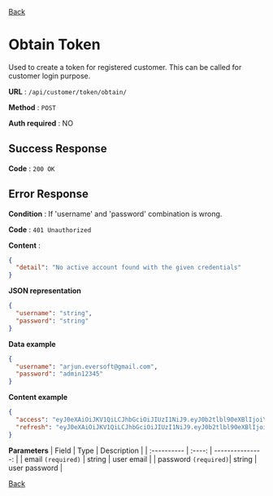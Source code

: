 [Back](../README.md)

# Obtain Token

Used to create a token for registered customer. This can be called for customer login purpose.

**URL** : `/api/customer/token/obtain/`

**Method** : `POST`

**Auth required** : NO

## Success Response

**Code** : `200 OK`

## Error Response

**Condition** : If 'username' and 'password' combination is wrong.

**Code** : `401 Unauthorized`

**Content** :

```json
{
  "detail": "No active account found with the given credentials"
}
```

**JSON representation**

```json
{
  "username": "string",
  "password": "string"
}
```

**Data example**

```json
{
  "username": "arjun.eversoft@gmail.com",
  "password": "admin12345"
}
```

**Content example**

```json
{
  "access": "eyJ0eXAiOiJKV1QiLCJhbGciOiJIUzI1NiJ9.eyJ0b2tlbl90eXBlIjoiYWNjZXNzIiwiZXhwIjoxNTk5MTQ2NjUyLCJqdGkiOiIyMDhmODhhODYwOGU0YjJhYTNhZmViNGI4ZmY4MzFjMSIsInVzZXJfaWQiOjF9.yf2U89GNZoU-9drIwLCYD0uMmxIcrxdMYQrIhU1dNs8",
  "refresh": "eyJ0eXAiOiJKV1QiLCJhbGciOiJIUzI1NiJ9.eyJ0b2tlbl90eXBlIjoicmVmcmVzaCIsImV4cCI6MTYwMzQ2NjY1MiwianRpIjoiMjQzOWYwYWEzODMwNGU5MmE5NDhmZTJjNjYyYWU4MTQiLCJ1c2VyX2lkIjoxfQ.GIu3mCkRtmYfratr1eoTglwxpZhWwPoqjc3NE3NnZOI"
}
```

**Parameters**
| Field | Type | Description |
| :---------- | :----: | ---------------: |
| email `(required)` | string | user email |
| password `(required)`| string | user password |

[Back](../README.md)

